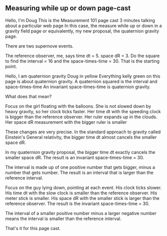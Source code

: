 ## Measuring while up or down page-cast

Hello, I'm Doug
This is the Measurement 101 page cast
3 minutes talking about a particular web page
In this case, the measure while up or down in a gravity field page
or equivalently, my new proposal, the quaternion gravity page.

There are two supernove events.

The reference observer, me,  says time dt = 5.
space dR = 3.
Do the square to find
the interval = 16 and the space-times-time = 30.
That is the starting point.

Hello, I am quaternion gravity Doug in yellow
Everything kelly green on this page is about quaternion gravity.
A quaternion squared is the interval and space-times-time
An invariant space-times-time is quaternion gravity.

What does that mean?

Focus on the girl floating with the balloons.
She is not slowed down by heavy gravity, so her clock ticks faster.
Her time dt with the speeding clock 
is bigger than the reference observer.
Her ruler expands up in the clouds.
Her space dR measurement with the bigger ruler is smaller

These changes are very precise.
In the standard approach to gravity called Einstein's General relativity,
the bigger time dt
almost cancels the smaller space dR.

In my quaternion gravity proposal,
the bigger time dt exactly cancels the smaller space dR.
The result is an invariant space-times-time = 30.

The interval is made up of one positive number that gets bigger,
minus a number that gets number. 
The result is an interval that is larger 
than the reference interval.

Focus on the guy lying down, pointing at each event.
His clock ticks slower.
His time dt with the slow clock is smaller than the reference observer.
His meter stick is smaller.
His space dR with the smaller stick is larger than the reference observer.
The result is the invariant space-times-time = 30.

The interval of a smaller positive number minus a larger negative number
means the interval is smaller than the reference interval.

That's it for this page cast.
